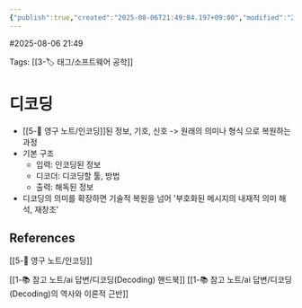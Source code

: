 ```yaml
---
{"publish":true,"created":"2025-08-06T21:49:04.197+09:00","modified":"2025-08-06T22:02:50.923+09:00","cssclasses":""}
---
```


#2025-08-06 21:49

Tags: [[3-🏷️ 태그/소프트웨어 공학]]

# 디코딩
- [[5-💎 영구 노트/인코딩]]된 정보, 기호, 신호 -> 원래의 의미나 형식 으로 복원하는 과정
- 기본 구조
	- 입력: 인코딩된 정보
	- 디코더: 디코딩할 툴, 방법
	- 출력: 해독된 정보
- 디코딩의 의미를 확장하면 기술적 복원을 넘어 '부호화된 메시지의 내재적 의미 해석, 재창조'
## References
 [[5-💎 영구 노트/인코딩]]

[[1-📚 참고 노트/ai 답변/디코딩(Decoding) 핸드북]]
[[1-📚 참고 노트/ai 답변/디코딩(Decoding)의 역사와 이론적 근반]]